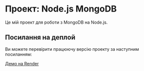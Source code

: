 # Проект: Node.js MongoDB

Це мій проект для роботи з MongoDB на Node.js.

## Посилання на деплой

Ви можете перевірити працюючу версію проекту за наступним посиланням:

[Демо на Render](https://nodejs-hw-mongodb-9mge.onrender.com/)
